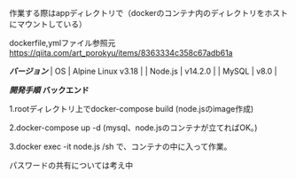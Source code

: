作業する際はappディレクトリで（dockerのコンテナ内のディレクトリをホストにマウントしている）

dockerfile,ymlファイル参照元
https://qiita.com/art_porokyu/items/8363334c358c67adb61a

***バージョン***
| OS              | Alpine Linux v3.18 |
| Node.js         | v14.2.0            |
| MySQL           | v8.0               |

***開発手順***
****バックエンド****

1.rootディレクトリ上でdocker-compose build
(node.jsのimage作成)

2.docker-compose up -d
(mysql、node.jsのコンテナが立てればOK。)

3.docker exec -it node.js /sh
で、コンテナの中に入って作業。

パスワードの共有については考え中